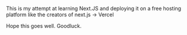 This is my attempt at learning Next.JS and deploying it on a free hosting platform like the creators of next.js -> Vercel 

Hope this goes well.
Goodluck.